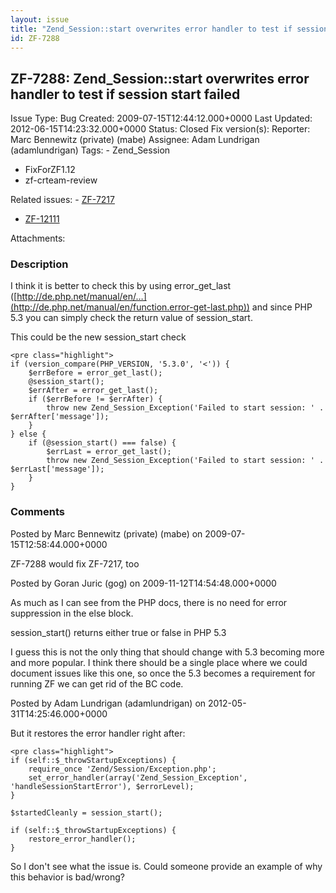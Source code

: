 ```yaml
---
layout: issue
title: "Zend_Session::start overwrites error handler to test if session start failed"
id: ZF-7288
---
```


ZF-7288: Zend\_Session::start overwrites error handler to test if session start failed
--------------------------------------------------------------------------------------

 Issue Type: Bug Created: 2009-07-15T12:44:12.000+0000 Last Updated: 2012-06-15T14:23:32.000+0000 Status: Closed Fix version(s): 
 Reporter:  Marc Bennewitz (private) (mabe)  Assignee:  Adam Lundrigan (adamlundrigan)  Tags: - Zend\_Session
- FixForZF1.12
- zf-crteam-review
 
 Related issues: - [ZF-7217](/issues/browse/ZF-7217)
- [ZF-12111](/issues/browse/ZF-12111)
 
 Attachments: 
### Description

I think it is better to check this by using error\_get\_last ([http://de.php.net/manual/en/…](http://de.php.net/manual/en/function.error-get-last.php)) and since PHP 5.3 you can simply check the return value of session\_start.

This could be the new session\_start check

 
    <pre class="highlight">
    if (version_compare(PHP_VERSION, '5.3.0', '<')) {
        $errBefore = error_get_last();
        @session_start();
        $errAfter = error_get_last();
        if ($errBefore != $errAfter) {
            throw new Zend_Session_Exception('Failed to start session: ' . $errAfter['message']);
        }
    } else {
        if (@session_start() === false) {
            $errLast = error_get_last();
            throw new Zend_Session_Exception('Failed to start session: ' . $errLast['message']);
        }
    }


 

 

### Comments

Posted by Marc Bennewitz (private) (mabe) on 2009-07-15T12:58:44.000+0000

ZF-7288 would fix ZF-7217, too

 

 

Posted by Goran Juric (gog) on 2009-11-12T14:54:48.000+0000

As much as I can see from the PHP docs, there is no need for error suppression in the else block.

session\_start() returns either true or false in PHP 5.3

I guess this is not the only thing that should change with 5.3 becoming more and more popular. I think there should be a single place where we could document issues like this one, so once the 5.3 becomes a requirement for running ZF we can get rid of the BC code.

 

 

Posted by Adam Lundrigan (adamlundrigan) on 2012-05-31T14:25:46.000+0000

But it restores the error handler right after:

 
    <pre class="highlight">
    if (self::$_throwStartupExceptions) {
        require_once 'Zend/Session/Exception.php';
        set_error_handler(array('Zend_Session_Exception', 'handleSessionStartError'), $errorLevel);
    }
    
    $startedCleanly = session_start();
    
    if (self::$_throwStartupExceptions) {
        restore_error_handler();
    }


So I don't see what the issue is. Could someone provide an example of why this behavior is bad/wrong?

 

 